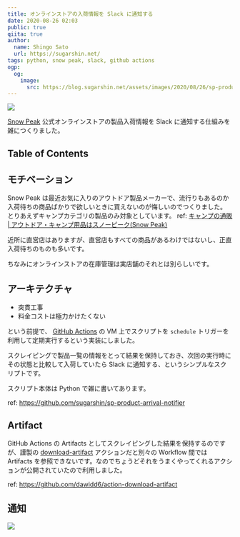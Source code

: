 ```yaml
---
title: オンラインストアの入荷情報を Slack に通知する
date: 2020-08-26 02:03
public: true
qiita: true
author:
  name: Shingo Sato
  url: https://sugarshin.net/
tags: python, snow peak, slack, github actions
ogp:
  og:
    image:
      src: https://blog.sugarshin.net/assets/images/2020/08/26/sp-product-arrival-notifier/main.png
---
```


![](/assets/images/2020/08/26/sp-product-arrival-notifier/main.png)

[Snow Peak](https://www.snowpeak.co.jp/) 公式オンラインストアの製品入荷情報を Slack に通知する仕組みを雑につくりました。

## Table of Contents

## モチベーション

Snow Peak は最近お気に入りのアウトドア製品メーカーで、流行りもあるのか入荷待ちの商品ばかりで欲しいときに買えないのが悔しいのでつくりました。とりあえずキャンプカテゴリの製品のみ対象としています。 ref: [キャンプの通販 | アウトドア・キャンプ用品はスノーピーク(Snow Peak)](https://ec.snowpeak.co.jp/snowpeak/ja/%E3%82%AD%E3%83%A3%E3%83%B3%E3%83%97/c/2010000)

近所に直営店はありますが、直営店もすべての商品があるわけではないし、正直入荷待ちのものも多いです。

ちなみにオンラインストアの在庫管理は実店舗のそれとは別らしいです。

## アーキテクチャ

- 突貫工事
- 料金コストは極力かけたくない

という前提で、 [GitHub Actions](https://github.co.jp/features/actions) の VM 上でスクリプトを `schedule` トリガーを利用して定期実行するという実装にしました。

スクレイピングで製品一覧の情報をとって結果を保持しておき、次回の実行時にその状態と比較して入荷していたら Slack に通知する、というシンプルなスクリプトです。

スクリプト本体は Python で雑に書いてあります。

ref: https://github.com/sugarshin/sp-product-arrival-notifier

## Artifact

GitHub Actions の Artifacts としてスクレイピングした結果を保持するのですが、謹製の [download-artifact](https://github.com/actions/download-artifact) アクションだと別々の Workflow 間では Artifacts を参照できないです。なのでちょうどそれをうまくやってくれるアクションが公開されていたので利用しました。

ref: https://github.com/dawidd6/action-download-artifact

## 通知

![](/assets/images/2020/08/26/sp-product-arrival-notifier/notify.png)
